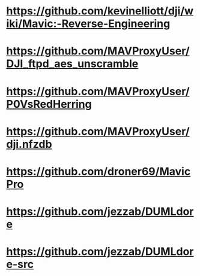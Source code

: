 # https://github.com/kevinelliott/dji/wiki/Mavic:-Reverse-Engineering
# https://github.com/MAVProxyUser/DJI_ftpd_aes_unscramble
# https://github.com/MAVProxyUser/P0VsRedHerring
# https://github.com/MAVProxyUser/dji.nfzdb
# https://github.com/droner69/MavicPro
# https://github.com/jezzab/DUMLdore
# https://github.com/jezzab/DUMLdore-src
